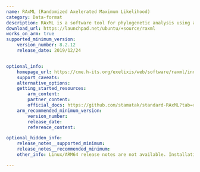 ```yaml
---
name: RAxML (Randomized Axelerated Maximum Likelihood)
category: Data-format
description: RAxML is a software tool for phylogenetic analysis using advanced algorithms. It is designed to handle large datasets and is often used in evolutionary biology research.
download_url: https://launchpad.net/ubuntu/+source/raxml
works_on_arm: true
supported_minimum_version:
    version_number: 8.2.12
    release_date: 2019/12/24


optional_info:
    homepage_url: https://cme.h-its.org/exelixis/web/software/raxml/index.html
    support_caveats:
    alternative_options:
    getting_started_resources:
        arm_content: 
        partner_content: 
        official_docs: https://github.com/stamatak/standard-RAxML?tab=readme-ov-file#quick-start-under-linux
    arm_recommended_minimum_version:
        version_number:
        release_date:
        reference_content: 

optional_hidden_info:
    release_notes__supported_minimum: 
    release_notes__recommended_minimum:
    other_info: Linux/ARM64 release notes are not available. Installation and testing are done using `apt install raxml` on Ubuntu 20.04 and above versions.

---
```

